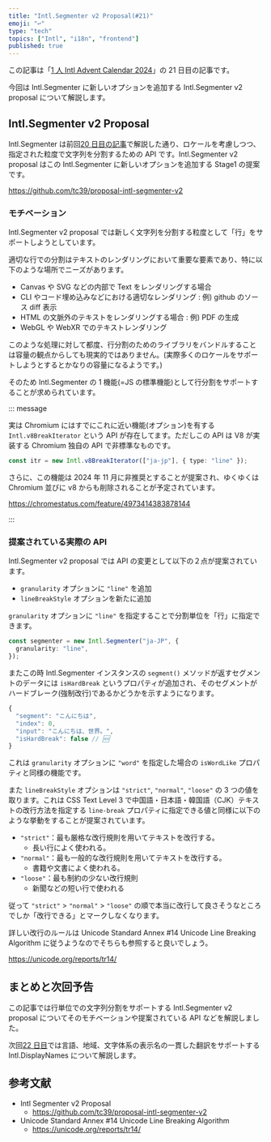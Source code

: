 ```yaml
---
title: "Intl.Segmenter v2 Proposal(#21)"
emoji: "↩️"
type: "tech"
topics: ["Intl", "i18n", "frontend"]
published: true
---
```


この記事は「[1 人 Intl Advent Calendar 2024](https://adventar.org/calendars/10555)」の 21 日目の記事です。

今回は Intl.Segmenter に新しいオプションを追加する Intl.Segmenter v2 proposal について解説します。

## Intl.Segmenter v2 Proposal

Intl.Segmenter は前回[20 日目の記事](https://zenn.dev/sajikix/articles/intl-advent-calendar-24-20)で解説した通り、ロケールを考慮しつつ、指定された粒度で文字列を分割するための API です。Intl.Segmenter v2 proposal はこの Intl.Segmenter に新しいオプションを追加する Stage1 の提案です。

https://github.com/tc39/proposal-intl-segmenter-v2

### モチベーション

Intl.Segmenter v2 proposal では新しく文字列を分割する粒度として「行」をサポートしようとしています。

適切な行での分割はテキストのレンダリングにおいて重要な要素であり、特に以下のような場所でニーズがあります。

- Canvas や SVG などの内部で Text をレンダリングする場合
- CLI やコード埋め込みなどにおける適切なレンダリング : 例) github のソース diff 表示
- HTML の文脈外のテキストをレンダリングする場合 : 例) PDF の生成
- WebGL や WebXR でのテキストレンダリング

このような処理に対して都度、行分割のためのライブラリをバンドルすることは容量の観点からしても現実的ではありません。(実際多くのロケールをサポートしようとするとかなりの容量になるようです。)

そのため Intl.Segmenter の 1 機能(=JS の標準機能)として行分割をサポートすることが求められています。

::: message

実は Chromium にはすでにこれに近い機能(オプション)を有する `Intl.v8BreakIterator` という API が存在してます。ただしこの API は V8 が実装する Chromium 独自の API で非標準なものです。

```ts
const itr = new Intl.v8BreakIterator(["ja-jp"], { type: "line" });
```

さらに、この機能は 2024 年 11 月に非推奨とすることが提案され、ゆくゆくは Chromium 並びに v8 からも削除されることが予定されています。

https://chromestatus.com/feature/4973414383878144

:::

### 提案されている実際の API

Intl.Segmenter v2 proposal では API の変更として以下の２点が提案されています。

- `granularity` オプションに `"line"` を追加
- `lineBreakStyle` オプションを新たに追加

`granularity` オプションに `"line"` を指定することで分割単位を「行」に指定できます。

```ts
const segmenter = new Intl.Segmenter("ja-JP", {
  granularity: "line",
});
```

またこの時 Intl.Segmenter インスタンスの `segment()` メソッドが返すセグメントのデータには `isHardBreak` というプロパティが追加され、そのセグメントがハードブレーク(強制改行)であるかどうかを示すようになります。

```ts
{
  "segment": "こんにちは",
  "index": 0,
  "input": "こんにちは、世界。",
  "isHardBreak": false // 🆕
}
```

これは `granularity` オプションに `"word"` を指定した場合の `isWordLike` プロパティと同様の機能です。

また `lineBreakStyle` オプションは `"strict"`, `"normal"`, `"loose"` の 3 つの値を取ります。これは CSS Text Level 3 で中国語・日本語・韓国語（CJK）テキストの改行方法を指定する `line-break` プロパティに指定できる値と同様に以下のような挙動をすることが提案されています。

- `"strict"`：最も厳格な改行規則を用いてテキストを改行する。
  - 長い行によく使われる。
- `"normal"`：最も一般的な改行規則を用いてテキストを改行する。
  - 書籍や文書によく使われる。
- `"loose"`：最も制約の少ない改行規則
  - 新聞などの短い行で使われる

従って `"strict"` > `"normal"` > `"loose"` の順で本当に改行して良さそうなところでしか「改行できる」とマークしなくなります。

詳しい改行のルールは Unicode Standard Annex #14 Unicode Line Breaking Algorithm に従うようなのでそちらも参照すると良いでしょう。

https://unicode.org/reports/tr14/

## まとめと次回予告

この記事では行単位での文字列分割をサポートする Intl.Segmenter v2 proposal についてそのモチベーションや提案されている API などを解説しました。

次回[22 日目](https://zenn.dev/sajikix/articles/intl-advent-calendar-24-22)では言語、地域、文字体系の表示名の一貫した翻訳をサポートする Intl.DisplayNames について解説します。

## 参考文献

- Intl Segmenter v2 Proposal
  - https://github.com/tc39/proposal-intl-segmenter-v2
- Unicode Standard Annex #14 Unicode Line Breaking Algorithm
  - https://unicode.org/reports/tr14/
